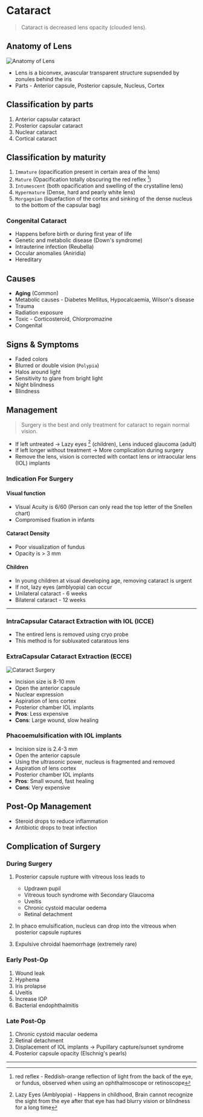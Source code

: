# Cataract

> Cataract is decreased lens opacity (clouded lens).

## Anatomy of Lens

![Anatomy of Lens](/eye/cataract-surgery.jpg)

- Lens is a biconvex, avascular transparent structure supsended by zonules behind the iris
- Parts - Anterior capsule, Posterior capsule, Nucleus, Cortex

## Classification by parts

1. Anterior capsular cataract
1. Posterior capsular cataract
1. Nuclear cataract
1. Cortical cataract

## Classification by maturity

1. `Immature` (opacification present in certain area of the lens)
1. `Mature` (Opacification totally obscuring the red reflex [^1])
1. `Intumescent` (both opacification and swelling of the crystalline lens)
1. `Hypermature` (Dense, hard and pearly white lens)
1. `Morgagnian` (liquefaction of the cortex and sinking of the dense nucleus to the bottom of the capsular bag)

[^1]: red reflex - Reddish-orange reflection of light from the back of the eye, or fundus, observed when using an ophthalmoscope or retinoscope

### Congenital Cataract

- Happens before birth or during first year of life
- Genetic and metabolic disease (Down's syndrome)
- Intrauterine infection (Reubella)
- Occular anomalies (Aniridia)
- Hereditary

## Causes

- **Aging** (Common)
- Metabolic causes - Diabetes Mellitus, Hypocalcaemia, Wilson's disease
- Trauma
- Radiation exposure
- Toxic - Corticosteroid, Chlorpromazine
- Congenital

## Signs & Symptoms

- Faded colors
- Blurred or double vision (`Polypia`)
- Halos around light
- Sensitivity to glare from bright light
- Night blindness
- Blindness

## Management

> Surgery is the best and only treatment for cataract to regain normal vision.

- If left untreated → Lazy eyes [^2] (children), Lens induced glaucoma (adult)
- If left longer without treatment → More complication during surgery
- Remove the lens, vision is corrected with contact lens or intraocular lens (IOL) implants

[^2]: Lazy Eyes (Amblyopia) - Happens in childhood, Brain cannot recognize the sight from the eye after that eye has had blurry vision or blindness for a long time

### Indication For Surgery

#### Visual function

- Visual Acuity is 6/60 (Person can only read the top letter of the Snellen chart)
- Compromised fixation in infants

#### Cataract Density

- Poor visualization of fundus
- Opacity is > 3 mm

#### Children

- In young children at visual developing age, removing cataract is urgent
- If not, lazy eyes (amblyopia) can occur
- Unilateral cataract - 6 weeks
- Bilateral cataract - 12 weeks

---

### IntraCapsular Cataract Extraction with IOL (ICCE)

- The entired lens is removed using cryo probe
- This method is for subluxated cataratous lens

### ExtraCapsular Cataract Extraction (ECCE)

![Cataract Surgery](/eye/cataract-surgery.jpg)

- Incision size is 8-10 mm
- Open the anterior capsule
- Nuclear expression
- Aspiration of lens cortex
- Posterior chamber IOL implants
- **Pros**: Less expensive
- **Cons**: Large wound, slow healing

### Phacoemulsification with IOL implants

- Incision size is 2.4-3 mm
- Open the anterior capsule
- Using the ultrasonic power, nucleus is fragmented and removed
- Aspiration of lens cortex
- Posterior chamber IOL implants
- **Pros**: Small wound, fast healing
- **Cons**: Very expensive

## Post-Op Management

- Steroid drops to reduce inflammation
- Antibiotic drops to treat infection

## Complication of Surgery

### During Surgery

1. Posterior capsule rupture with vitreous loss leads to

   - Updrawn pupil
   - Vitreous touch syndrome with Secondary Glaucoma
   - Uveitis
   - Chronic cystoid macular oedema
   - Retinal detachment

1. In phaco emulsification, nucleus can drop into the vitreous when posterior capsule ruptures
1. Expulsive chroidal haemorrhage (extremely rare)

### Early Post-Op

1. Wound leak
1. Hyphema
1. Iris prolapse
1. Uveitis
1. Increase IOP
1. Bacterial endophthalmitis

### Late Post-Op

1. Chronic cystoid macular oedema
1. Retinal detachment
1. Displacement of IOL implants → Pupillary capture/sunset syndrome
1. Posterior capsule opacity (Elschnig's pearls)

---
